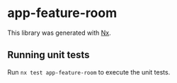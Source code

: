 # app-feature-room

This library was generated with [Nx](https://nx.dev).

## Running unit tests

Run `nx test app-feature-room` to execute the unit tests.
